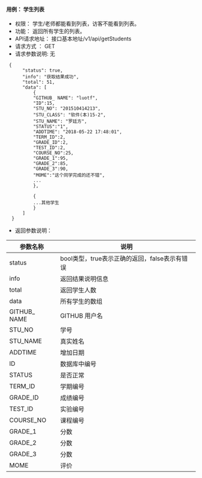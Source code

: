 #### 用例： 学生列表
- 权限： 学生/老师都能看到列表，访客不能看到列表。
- 功能： 返回所有学生的列表。
- API请求地址： 接口基本地址/v1/api/getStudents
- 请求方式 ： GET
- 请求参数说明: 无
```
 {
      "status": true,
      "info": "获取结果成功",
      "total": 51,
      "data": [
          {
          "GITHUB_ NAME": "luotf",
          "ID":15,
          "STU_NO": "201510414213",
          "STU_CLASS": "软件(本)15-2",
          "STU_NAME": "罗廷方",
          "STATUS":"1",
          "ADDTIME": "2018-05-22 17:48:01",
          "TERM_ID":2,
          "GRADE_ID":2,
          "TEST_ID":2,
          "COURSE_NO":25,
          "GRADE_1":95,
          "GRADE_2":85,
          "GRADE_3":90,
          "MOME":"这个同学完成的还不错",
          ...
          },
          
          {
          ...其他学生
          }
      ]
  }

```
- 返回参数说明：

参数名称	| 说明
---|---
status | bool类型，true表示正确的返回，false表示有错误
info | 返回结果说明信息
total |返回学生人数
data | 所有学生的数组
GITHUB_ NAME | 	GITHUB 用户名
STU_NO | 学号
STU_NAME | 真实姓名
ADDTIME | 增加日期
ID | 数据库中编号
STATUS | 是否正常
TERM_ID | 学期编号
GRADE_ID | 成绩编号
TEST_ID | 实验编号
COURSE_NO | 课程编号
GRADE_1 | 分数
GRADE_2 | 分数
GRADE_3 | 分数
MOME | 评价
